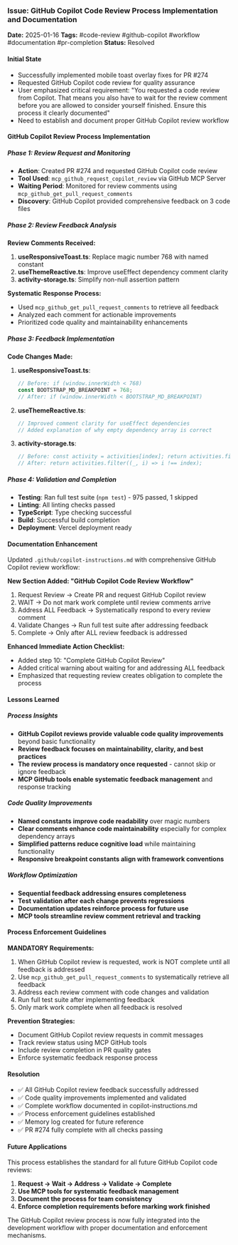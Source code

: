 ### Issue: GitHub Copilot Code Review Process Implementation and Documentation
**Date:** 2025-01-16
**Tags:** #code-review #github-copilot #workflow #documentation #pr-completion
**Status:** Resolved

#### Initial State
- Successfully implemented mobile toast overlay fixes for PR #274
- Requested GitHub Copilot code review for quality assurance
- User emphasized critical requirement: "You requested a code review from Copilot. That means you also have to wait for the review comment before you are allowed to consider yourself finished. Ensure this process it clearly documented"
- Need to establish and document proper GitHub Copilot review workflow

#### GitHub Copilot Review Process Implementation

##### Phase 1: Review Request and Monitoring
- **Action**: Created PR #274 and requested GitHub Copilot code review
- **Tool Used**: `mcp_github_request_copilot_review` via GitHub MCP Server
- **Waiting Period**: Monitored for review comments using `mcp_github_get_pull_request_comments`
- **Discovery**: GitHub Copilot provided comprehensive feedback on 3 code files

##### Phase 2: Review Feedback Analysis
**Review Comments Received:**
1. **useResponsiveToast.ts**: Replace magic number 768 with named constant
2. **useThemeReactive.ts**: Improve useEffect dependency comment clarity
3. **activity-storage.ts**: Simplify non-null assertion pattern

**Systematic Response Process:**
- Used `mcp_github_get_pull_request_comments` to retrieve all feedback
- Analyzed each comment for actionable improvements
- Prioritized code quality and maintainability enhancements

##### Phase 3: Feedback Implementation
**Code Changes Made:**
1. **useResponsiveToast.ts**:
   ```typescript
   // Before: if (window.innerWidth < 768)
   const BOOTSTRAP_MD_BREAKPOINT = 768;
   // After: if (window.innerWidth < BOOTSTRAP_MD_BREAKPOINT)
   ```

2. **useThemeReactive.ts**:
   ```typescript
   // Improved comment clarity for useEffect dependencies
   // Added explanation of why empty dependency array is correct
   ```

3. **activity-storage.ts**:
   ```typescript
   // Before: const activity = activities[index]; return activities.filter((_, i) => i !== index);
   // After: return activities.filter((_, i) => i !== index);
   ```

##### Phase 4: Validation and Completion
- **Testing**: Ran full test suite (`npm test`) - 975 passed, 1 skipped
- **Linting**: All linting checks passed
- **TypeScript**: Type checking successful
- **Build**: Successful build completion
- **Deployment**: Vercel deployment ready

#### Documentation Enhancement
Updated `.github/copilot-instructions.md` with comprehensive GitHub Copilot review workflow:

**New Section Added: "GitHub Copilot Code Review Workflow"**
1. Request Review → Create PR and request GitHub Copilot review
2. WAIT → Do not mark work complete until review comments arrive
3. Address ALL Feedback → Systematically respond to every review comment
4. Validate Changes → Run full test suite after addressing feedback
5. Complete → Only after ALL review feedback is addressed

**Enhanced Immediate Action Checklist:**
- Added step 10: "Complete GitHub Copilot Review"
- Added critical warning about waiting for and addressing ALL feedback
- Emphasized that requesting review creates obligation to complete the process

#### Lessons Learned

##### Process Insights
- **GitHub Copilot reviews provide valuable code quality improvements** beyond basic functionality
- **Review feedback focuses on maintainability, clarity, and best practices**
- **The review process is mandatory once requested** - cannot skip or ignore feedback
- **MCP GitHub tools enable systematic feedback management** and response tracking

##### Code Quality Improvements
- **Named constants improve code readability** over magic numbers
- **Clear comments enhance code maintainability** especially for complex dependency arrays
- **Simplified patterns reduce cognitive load** while maintaining functionality
- **Responsive breakpoint constants align with framework conventions**

##### Workflow Optimization
- **Sequential feedback addressing ensures completeness**
- **Test validation after each change prevents regressions**
- **Documentation updates reinforce process for future use**
- **MCP tools streamline review comment retrieval and tracking**

#### Process Enforcement Guidelines
**MANDATORY Requirements:**
1. When GitHub Copilot review is requested, work is NOT complete until all feedback is addressed
2. Use `mcp_github_get_pull_request_comments` to systematically retrieve all feedback
3. Address each review comment with code changes and validation
4. Run full test suite after implementing feedback
5. Only mark work complete when all feedback is resolved

**Prevention Strategies:**
- Document GitHub Copilot review requests in commit messages
- Track review status using MCP GitHub tools
- Include review completion in PR quality gates
- Enforce systematic feedback response process

#### Resolution
- ✅ All GitHub Copilot review feedback successfully addressed
- ✅ Code quality improvements implemented and validated
- ✅ Complete workflow documented in copilot-instructions.md
- ✅ Process enforcement guidelines established
- ✅ Memory log created for future reference
- ✅ PR #274 fully complete with all checks passing

#### Future Applications
This process establishes the standard for all future GitHub Copilot code reviews:
1. **Request → Wait → Address → Validate → Complete**
2. **Use MCP tools for systematic feedback management**
3. **Document the process for team consistency**
4. **Enforce completion requirements before marking work finished**

The GitHub Copilot review process is now fully integrated into the development workflow with proper documentation and enforcement mechanisms.
